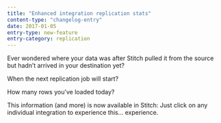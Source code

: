 ```yaml
---
title: "Enhanced integration replication stats"
content-type: "changelog-entry"
date: 2017-01-05
entry-type: new-feature
entry-category: replication
---
```


Ever wondered where your data was after Stitch pulled it from the source but hadn’t arrived in your destination yet?

When the next replication job will start?

How many rows you’ve loaded today?

This information (and more) is now available in Stitch: Just click on any individual integration to experience this... experience.